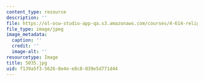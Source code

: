 ```yaml
---
content_type: resource
description: ''
file: https://ol-ocw-studio-app-qa.s3.amazonaws.com/courses/4-614-religious-architecture-and-islamic-cultures-fall-2002/f139a5f356268e4ee8c8039e5d771d44_5035.jpg
file_type: image/jpeg
image_metadata:
  caption: ''
  credit: ''
  image-alt: ''
resourcetype: Image
title: 5035.jpg
uid: f139a5f3-5626-8e4e-e8c8-039e5d771d44
---
```

